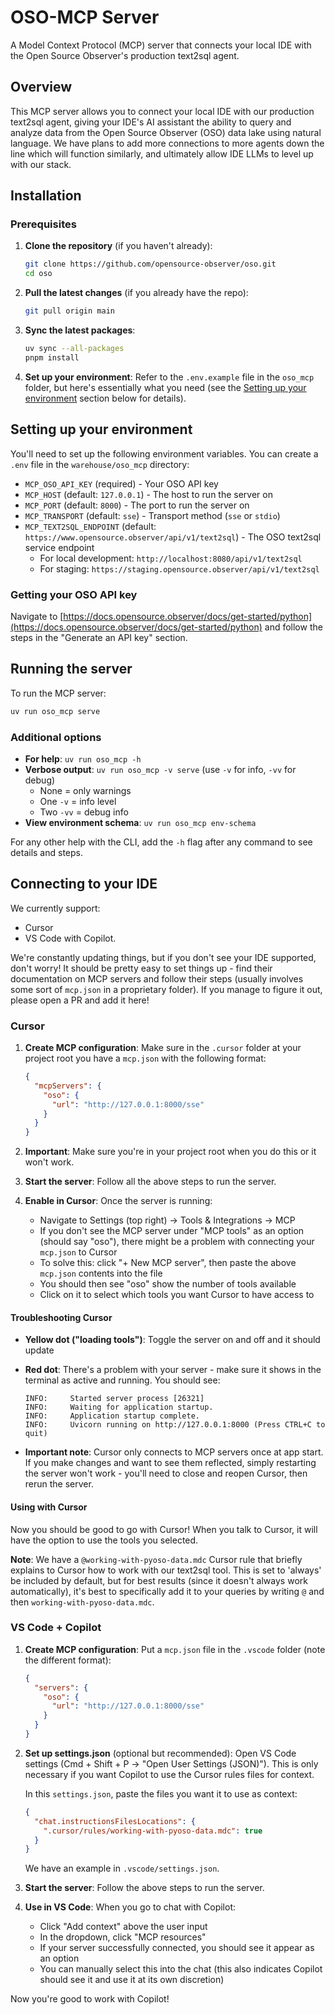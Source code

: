 # OSO-MCP Server

A Model Context Protocol (MCP) server that connects your local IDE with the Open Source Observer's production text2sql agent.

## Overview

This MCP server allows you to connect your local IDE with our production text2sql agent, giving your IDE's AI assistant the ability to query and analyze data from the Open Source Observer (OSO) data lake using natural language. We have plans to add more connections to more agents down the line which will function similarly, and ultimately allow IDE LLMs to level up with our stack.

## Installation

### Prerequisites

1. **Clone the repository** (if you haven't already):

   ```bash
   git clone https://github.com/opensource-observer/oso.git
   cd oso
   ```

2. **Pull the latest changes** (if you already have the repo):

   ```bash
   git pull origin main
   ```

3. **Sync the latest packages**:

   ```bash
   uv sync --all-packages
   pnpm install
   ```

4. **Set up your environment**: Refer to the `.env.example` file in the `oso_mcp` folder, but here's essentially what you need (see the [Setting up your environment](#setting-up-your-environment) section below for details).


## Setting up your environment

You'll need to set up the following environment variables. You can create a `.env` file in the `warehouse/oso_mcp` directory:

- `MCP_OSO_API_KEY` (required) - Your OSO API key
- `MCP_HOST` (default: `127.0.0.1`) - The host to run the server on
- `MCP_PORT` (default: `8000`) - The port to run the server on
- `MCP_TRANSPORT` (default: `sse`) - Transport method (`sse` or `stdio`)
- `MCP_TEXT2SQL_ENDPOINT` (default: `https://www.opensource.observer/api/v1/text2sql`) - The OSO text2sql service endpoint
  - For local development: `http://localhost:8080/api/v1/text2sql`
  - For staging: `https://staging.opensource.observer/api/v1/text2sql`
### Getting your OSO API key

Navigate to [https://docs.opensource.observer/docs/get-started/python](https://docs.opensource.observer/docs/get-started/python) and follow the steps in the "Generate an API key" section.

## Running the server

To run the MCP server:

```bash
uv run oso_mcp serve
```

### Additional options

- **For help**: `uv run oso_mcp -h`
- **Verbose output**: `uv run oso_mcp -v serve` (use `-v` for info, `-vv` for debug)
  - None = only warnings
  - One `-v` = info level
  - Two `-vv` = debug info
- **View environment schema**: `uv run oso_mcp env-schema`

For any other help with the CLI, add the `-h` flag after any command to see details and steps.

## Connecting to your IDE

We currently support:

- Cursor
- VS Code with Copilot.

We're constantly updating things, but if you don't see your IDE supported, don't worry! It should be pretty easy to set things up - find their documentation on MCP servers and follow their steps (usually involves some sort of `mcp.json` in a proprietary folder). If you manage to figure it out, please open a PR and add it here!

### Cursor

1. **Create MCP configuration**: Make sure in the `.cursor` folder at your project root you have a `mcp.json` with the following format:

   ```json
   {
     "mcpServers": {
       "oso": {
         "url": "http://127.0.0.1:8000/sse"
       }
     }
   }
   ```

2. **Important**: Make sure you're in your project root when you do this or it won't work.

3. **Start the server**: Follow all the above steps to run the server.

4. **Enable in Cursor**: Once the server is running:
   - Navigate to Settings (top right) → Tools & Integrations → MCP
   - If you don't see the MCP server under "MCP tools" as an option (should say "oso"), there might be a problem with connecting your `mcp.json` to Cursor
   - To solve this: click "+ New MCP server", then paste the above `mcp.json` contents into the file
   - You should then see "oso" show the number of tools available
   - Click on it to select which tools you want Cursor to have access to

#### Troubleshooting Cursor

- **Yellow dot ("loading tools")**: Toggle the server on and off and it should update
- **Red dot**: There's a problem with your server - make sure it shows in the terminal as active and running. You should see:

  ```
  INFO:     Started server process [26321]
  INFO:     Waiting for application startup.
  INFO:     Application startup complete.
  INFO:     Uvicorn running on http://127.0.0.1:8000 (Press CTRL+C to quit)
  ```

- **Important note**: Cursor only connects to MCP servers once at app start. If you make changes and want to see them reflected, simply restarting the server won't work - you'll need to close and reopen Cursor, then rerun the server.

#### Using with Cursor

Now you should be good to go with Cursor! When you talk to Cursor, it will have the option to use the tools you selected.

**Note**: We have a `@working-with-pyoso-data.mdc` Cursor rule that briefly explains to Cursor how to work with our text2sql tool. This is set to 'always' be included by default, but for best results (since it doesn't always work automatically), it's best to specifically add it to your queries by writing `@` and then `working-with-pyoso-data.mdc`.

### VS Code + Copilot

1. **Create MCP configuration**: Put a `mcp.json` file in the `.vscode` folder (note the different format):

   ```json
   {
     "servers": {
       "oso": {
         "url": "http://127.0.0.1:8000/sse"
       }
     }
   }
   ```

2. **Set up settings.json** (optional but recommended): Open VS Code settings (Cmd + Shift + P → "Open User Settings (JSON)"). This is only necessary if you want Copilot to use the Cursor rules files for context.

   In this `settings.json`, paste the files you want it to use as context:

   ```json
   {
     "chat.instructionsFilesLocations": {
       ".cursor/rules/working-with-pyoso-data.mdc": true
     }
   }
   ```

   We have an example in `.vscode/settings.json`.

3. **Start the server**: Follow the above steps to run the server.

4. **Use in VS Code**: When you go to chat with Copilot:
   - Click "Add context" above the user input
   - In the dropdown, click "MCP resources"
   - If your server successfully connected, you should see it appear as an option
   - You can manually select this into the chat (this also indicates Copilot should see it and use it at its own discretion)

Now you're good to work with Copilot!
